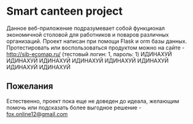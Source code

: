 # Smart canteen project
Данное веб-приложение подразумевает собой функционал экономичной столовой для работников и поваров различных организаций. Проект написан при помощи Flask и orm базы данных.<br>
Протестировать или воспользоваться продуктом можно на сайте - http://sib-ecomap.ru/ (тестовый логин: 1, пароль: 1)
ИДИНАХУЙ ИДИНАХУЙ ИДИНАХУЙ ИДИНАХУЙ ИДИНАХУЙ ИДИНАХУЙ ИДИНАХУЙ ИДИНАХУЙ 
## Пожелания
Естественно, проект пока еще не доведен до идеала, желающим помочь или подсказать более выгодное решение - fox.online12@gmail.com
